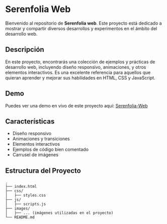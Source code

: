 # Serenfolia Web 

Bienvenido al repositorio de **Serenfolia web**. Este proyecto está dedicado a mostrar y compartir diversos desarrollos y experimentos en el ámbito del desarrollo web.

## Descripción

En este proyecto, encontrarás una colección de ejemplos y prácticas de desarrollo web, incluyendo diseño responsivo, animaciones, y otros elementos interactivos. Es una excelente referencia para aquellos que quieran aprender y mejorar sus habilidades en HTML, CSS y JavaScript.

## Demo

Puedes ver una demo en vivo de este proyecto aquí: [Serenfolia-Web](https://valesestua29.github.io/Serenfolia-Web/)

## Características

- Diseño responsivo
- Animaciones y transiciones
- Elementos interactivos
- Ejemplos de código bien comentado
- Carrusel de imágenes

## Estructura del Proyecto

```plaintext
.
├── index.html
├── css/
│   ├── styles.css
├── js/
│   ├── scripts.js
├── images/
│   ├── ... (imágenes utilizadas en el proyecto)
└── README.md


